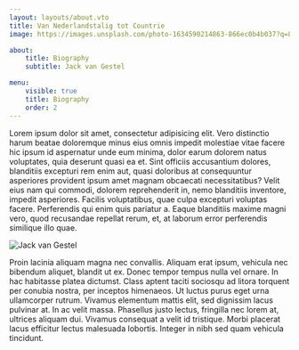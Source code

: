 ```yaml
---
layout: layouts/about.vto
title: Van Nederlandstalig tot Countrie
image: https://images.unsplash.com/photo-1634590214863-866ec0b4b037?q=80&w=2070&auto=format&fit=crop&ixlib=rb-4.0.3&ixid=M3wxMjA3fDB8MHxwaG90by1wYWdlfHx8fGVufDB8fHx8fA%3D%3D

about:
    title: Biography
    subtitle: Jack van Gestel

menu:
    visible: true
    title: Biography
    order: 2
---
```


Lorem ipsum dolor sit amet, consectetur adipisicing elit. Vero distinctio harum beatae doloremque minus eius omnis impedit molestiae vitae facere hic ipsum id aspernatur unde eum minima, dolor earum dolorem natus voluptates, quia deserunt quasi ea et. Sint officiis accusantium dolores, blanditiis excepturi rem enim aut, quasi doloribus at consequuntur asperiores provident ipsum amet magnam obcaecati necessitatibus? Velit eius nam qui commodi, dolorem reprehenderit in, nemo blanditiis inventore, impedit asperiores. Facilis voluptatibus, quae culpa excepturi voluptas facere. Perferendis qui enim quis pariatur a. Eaque blanditiis maxime magni vero, quod recusandae repellat rerum, et, at laborum error perferendis similique illo quae.

![Jack van Gestel](https://images.unsplash.com/photo-1518296911585-f13a34dee26e?q=80&w=2070&auto=format&fit=crop&ixlib=rb-4.0.3&ixid=M3wxMjA3fDB8MHxwaG90by1wYWdlfHx8fGVufDB8fHx8fA%3D%3D)

Proin lacinia aliquam magna nec convallis. Aliquam erat ipsum, vehicula nec bibendum aliquet, blandit ut ex. Donec tempor tempus nulla vel ornare. In hac habitasse platea dictumst. Class aptent taciti sociosqu ad litora torquent per conubia nostra, per inceptos himenaeos. Ut luctus purus eget urna ullamcorper rutrum. Vivamus elementum mattis elit, sed dignissim lacus pulvinar at. In ac velit massa. Phasellus justo lectus, fringilla nec lorem at, ultrices aliquam dui. Vivamus consequat a velit id tristique. Morbi placerat lacus efficitur lectus malesuada lobortis. Integer in nibh sed quam vehicula tincidunt.